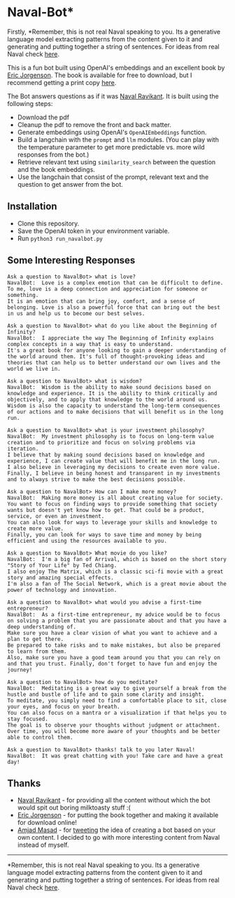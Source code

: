 # Naval-Bot*

Firstly, *Remember, this is not real Naval speaking to you. Its a generative language model extracting patterns from the content given to it and generating and putting together a string of sentences. For ideas from real Naval check [here](https://nav.al/).

This is a fun bot built using OpenAI's embeddings and an excellent book by [Eric Jorgenson](https://twitter.com/EricJorgenson).
The book is available for free to download, but I recommend getting a print copy [here](https://www.navalmanack.com/).

The Bot answers questions as if it was [Naval Ravikant](https://nav.al/). 
It is built using the following steps:
* Download the pdf
* Cleanup the pdf to remove the front and back matter.
* Generate embeddings using OpenAI's `OpenAIEmbeddings` function.
* Build a langchain with the `prompt` and `llm` modules. (You can play with the temperature parameter to get more predictable vs. more wild responses from the bot.)
* Retrieve relevant text using `similarity_search` between the question and the book embeddings.
* Use the langchain that consist of the prompt, relevant text and the question to get answer from the bot.

## Installation

* Clone this repository.
* Save the OpenAI token in your environment variable.
* Run
`python3 run_navalbot.py`

## Some Interesting Responses
```
Ask a question to NavalBot> what is love?
NavalBot:  Love is a complex emotion that can be difficult to define. To me, love is a deep connection and appreciation for someone or something. 
It is an emotion that can bring joy, comfort, and a sense of belonging. Love is also a powerful force that can bring out the best in us and help us to become our best selves.

Ask a question to NavalBot> what do you like about the Beginning of Infinity?
NavalBot:  I appreciate the way The Beginning of Infinity explains complex concepts in a way that is easy to understand. 
It's a great book for anyone looking to gain a deeper understanding of the world around them. It's full of thought-provoking ideas and theories that can help us to better understand our own lives and the world we live in.

Ask a question to NavalBot> what is wisdom?
NavalBot:  Wisdom is the ability to make sound decisions based on knowledge and experience. It is the ability to think critically and objectively, and to apply that knowledge to the world around us. 
Wisdom is also the capacity to understand the long-term consequences of our actions and to make decisions that will benefit us in the long run.

Ask a question to NavalBot> what is your investment philosophy?
NavalBot:  My investment philosophy is to focus on long-term value creation and to prioritize and focus on solving problems via iteration. 
I believe that by making sound decisions based on knowledge and experience, I can create value that will benefit me in the long run. 
I also believe in leveraging my decisions to create even more value. Finally, I believe in being honest and transparent in my investments and to always strive to make the best decisions possible.

Ask a question to NavalBot> How can I make more money?
NavalBot:  Making more money is all about creating value for society. 
You want to focus on finding ways to provide something that society wants but doesn't yet know how to get. That could be a product, service, or even an investment. 
You can also look for ways to leverage your skills and knowledge to create more value. 
Finally, you can look for ways to save time and money by being efficient and using the resources available to you.

Ask a question to NavalBot> What movie do you like?
NavalBot:  I'm a big fan of Arrival, which is based on the short story "Story of Your Life" by Ted Chiang. 
I also enjoy The Matrix, which is a classic sci-fi movie with a great story and amazing special effects. 
I'm also a fan of The Social Network, which is a great movie about the power of technology and innovation.

Ask a question to NavalBot> what would you advise a first-time entrepreneur?
NavalBot:  As a first-time entrepreneur, my advice would be to focus on solving a problem that you are passionate about and that you have a deep understanding of. 
Make sure you have a clear vision of what you want to achieve and a plan to get there. 
Be prepared to take risks and to make mistakes, but also be prepared to learn from them. 
Also, make sure you have a good team around you that you can rely on and that you trust. Finally, don't forget to have fun and enjoy the journey!

Ask a question to NavalBot> how do you meditate?
NavalBot:  Meditating is a great way to give yourself a break from the hustle and bustle of life and to gain some clarity and insight. 
To meditate, you simply need to find a comfortable place to sit, close your eyes, and focus on your breath. 
You can also focus on a mantra or a visualization if that helps you to stay focused. 
The goal is to observe your thoughts without judgment or attachment. Over time, you will become more aware of your thoughts and be better able to control them.

Ask a question to NavalBot> thanks! talk to you later Naval!
NavalBot:  It was great chatting with you! Take care and have a great day!
```

## Thanks

* [Naval Ravikant](https://twitter.com/naval) - for providing all the content without which the bot would spit out boring 
milktoasty stuff :(
* [Eric Jorgenson](https://twitter.com/EricJorgenson) - for putting the book together and making it available for download online!
* [Amjad Masad](https://twitter.com/amasad) - for [tweeting](https://twitter.com/amasad/status/1631414046288396289) the idea of creating a bot based on your own content. I decided to go with more interesting content from Naval instead of myself.
---

*Remember, this is not real Naval speaking to you. Its a generative language model extracting patterns from the content given to it and generating and putting together a string of sentences. For ideas from real Naval check [here](https://nav.al/).